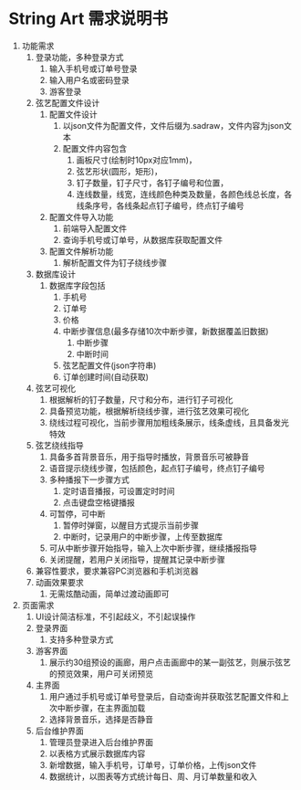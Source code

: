 # String Art 需求说明书

1. 功能需求
   1. 登录功能，多种登录方式
      1. 输入手机号或订单号登录
      2. 输入用户名或密码登录
      3. 游客登录
   2. 弦艺配置文件设计
      1. 配置文件设计
         1. 以json文件为配置文件，文件后缀为.sadraw，文件内容为json文本
         2. 配置文件内容包含
            1. 画板尺寸(绘制时10px对应1mm)，
            2. 弦艺形状(圆形，矩形)，
            3. 钉子数量，钉子尺寸，各钉子编号和位置，
            4. 连线数量，线宽，连线颜色种类及数量，各颜色线总长度，各线条序号，各线条起点钉子编号，终点钉子编号
      2. 配置文件导入功能
         1. 前端导入配置文件
         2. 查询手机号或订单号，从数据库获取配置文件
      3. 配置文件解析功能
         1. 解析配置文件为钉子绕线步骤
   3. 数据库设计
      1. 数据库字段包括
         1. 手机号
         2. 订单号
         3. 价格
         4. 中断步骤信息(最多存储10次中断步骤，新数据覆盖旧数据)
            1. 中断步骤
            2. 中断时间
         5. 弦艺配置文件(json字符串)
         6. 订单创建时间(自动获取)
   4. 弦艺可视化
      1. 根据解析的钉子数量，尺寸和分布，进行钉子可视化
      2. 具备预览功能，根据解析绕线步骤，进行弦艺效果可视化
      3. 绕线过程可视化，当前步骤用加粗线条展示，线条虚线，且具备发光特效
   5. 弦艺绕线指导
      1. 具备多首背景音乐，用于指导时播放，背景音乐可被静音
      2. 语音提示绕线步骤，包括颜色，起点钉子编号，终点钉子编号
      3. 多种播报下一步骤方式
         1. 定时语音播报，可设置定时时间
         2. 点击键盘空格键播报
      4. 可暂停，可中断
         1. 暂停时弹窗，以醒目方式提示当前步骤
         2. 中断时，记录用户的中断步骤，上传至数据库
      5. 可从中断步骤开始指导，输入上次中断步骤，继续播报指导
      6. 关闭提醒，若用户关闭指导，提醒其记录中断步骤
   6. 兼容性要求，要求兼容PC浏览器和手机浏览器
   7. 动画效果要求
      1. 无需炫酷动画，简单过渡动画即可
2. 页面需求
   1. UI设计简洁标准，不引起歧义，不引起误操作
   2. 登录界面
      1. 支持多种登录方式
   3. 游客界面
      1. 展示约30组预设的画廊，用户点击画廊中的某一副弦艺，则展示弦艺的预览效果，用户可关闭预览
   4. 主界面
      1. 用户通过手机号或订单号登录后，自动查询并获取弦艺配置文件和上次中断步骤，在主界面加载
      2. 选择背景音乐，选择是否静音
   5. 后台维护界面
      1. 管理员登录进入后台维护界面
      2. 以表格方式展示数据库内容
      3. 新增数据，输入手机号，订单号，订单价格，上传json文件
      4. 数据统计，以图表等方式统计每日、周、月订单数量和收入